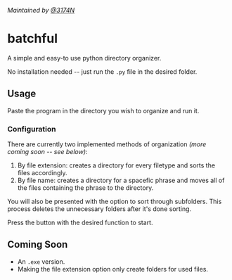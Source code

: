 *Maintained by [@3174N](https://github.com/3174N)*
# batchful
A simple and easy-to use python directory organizer. 

No installation needed -- just run the `.py` file in the desired folder.

## Usage
Paste the program in the directory you wish to organize and run it.

### Configuration
There are currently two implemented methods of organization *(more coming soon -- see below)*: 
1. By file extension: creates a directory for every filetype and sorts the files accordingly. 
2. By file name: creates a directory for a spacefic phrase and moves all of the files containing the phrase to the directory.

You will also be presented with the option to sort through subfolders.
This process deletes the unnecessary folders after it's done sorting.

Press the button with the desired function to start.

## Coming Soon
- An `.exe` version.
- Making the file extension option only create folders for used files.
